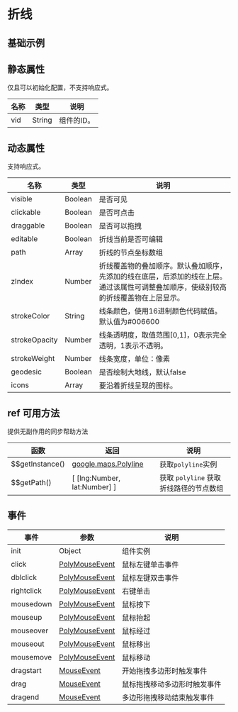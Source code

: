 # 折线

## 基础示例

<vuep template="#example"></vuep>

<script v-pre type="text/x-template" id="example">

  <template>
    <div class="map-page-container">
      <vue-map vid="map" :zoom="zoom" :center="center" class="map-demo">
        <vue-map-polyline
          v-for="polyline in polylines"
          :editable="polyline.editable" 
          :path="polyline.path"
          :stroke-color="polyline.strokeColor"
          :stroke-weight="polyline.strokeWeight"
          :stroke-opacity="polyline.strokeOpacity"
          :icons="polyline.icons"
          :events="polyline.events"></vue-map-polyline>
      </vue-map>

      <div class="toolbar">
        <button type="button" name="button" v-on:click="changeEditable">change editable</button>
      </div>
    </div>
  </template>

  <style>
    .map-demo {
      height: 300px;
    }
  </style>

  <script>
    const path = [[121.5389385, 31.21515044], [121.5389385, 31.29615044], [121.5273285, 31.21515044]]
    const strokeColor = '#0091ea'
    module.exports = {
      data() {
        return {
          zoom: 12,
          center: [121.5273285, 31.25515044],
          polylines: [
            // 普通折线
            {
              strokeColor,
              strokeWeight: 5,
              strokeOpacity: 1,
              path,
              events: {
                click(e) {
                  alert('click polyline');
                }
              },
              editable: false
            },
            // 复杂折线
            {
              strokeColor,
              strokeWeight: 8,
              path: path.map(arr => {
                return [arr[0] - 0.1, arr[1]]
              }),
              icons: [
                {
                  icon: {
                    path: 2,
                    // fillOpacity: 1,
                    // fillColor: '#ff0000',
                    strokeColor: '#ffffff',
                    strokeWeight: 2,
                    // strokeOpacity: 0.5,
                    scale: 1
                  },
                  repeat: '40px'
                }
              ]
            },
            // 虚线
            {
              strokeColor,
              strokeOpacity: 0,
              path: path.map(arr => {
                return [arr[0] + 0.1, arr[1]]
              }),
              icons: [{
                icon: {
                  path: 'M 0,-1 0,1',
                  strokeOpacity: 1,
                  // 可以控制线宽度
                  scale: 2
                },
                offset: '0',
                repeat: '10px'
              }]
            }
          ]
        };
      },
      methods: {
        changeEditable() {
          this.polylines[0].editable = !this.polylines[0].editable;
        }
      }
    };
  </script>

</script>


## 静态属性

仅且可以初始化配置，不支持响应式。

名称 | 类型 | 说明
---|---|---|
vid | String | 组件的ID。



## 动态属性

支持响应式。

名称 | 类型 | 说明
---|---|---|
visible | Boolean | 是否可见
clickable | Boolean | 是否可点击
draggable | Boolean | 是否可以拖拽
editable | Boolean | 折线当前是否可编辑
path | Array | 折线的节点坐标数组
zIndex | Number | 折线覆盖物的叠加顺序。默认叠加顺序，先添加的线在底层，后添加的线在上层。通过该属性可调整叠加顺序，使级别较高的折线覆盖物在上层显示。
strokeColor | String | 线条颜色，使用16进制颜色代码赋值。默认值为#006600
strokeOpacity | Number | 线条透明度，取值范围[0,1]，0表示完全透明，1表示不透明。
strokeWeight | Number | 线条宽度，单位：像素
geodesic | Boolean | 是否绘制大地线，默认false
icons | Array | 要沿着折线呈现的图标。

## ref 可用方法
提供无副作用的同步帮助方法

函数 | 返回 | 说明
---|---|---|
$$getInstance() | [google.maps.Polyline](https://developers.google.cn/maps/documentation/javascript/reference/polygon#Polyline) | 获取`polyline`实例
$$getPath() | [ [lng:Number, lat:Number] ] | 获取 `polyline` 获取折线路径的节点数组


## 事件

事件 | 参数 | 说明
---|---|---|
init | Object | 组件实例
click | [PolyMouseEvent](https://developers.google.cn/maps/documentation/javascript/reference/polygon#PolyMouseEvent) | 鼠标左键单击事件
dblclick | [PolyMouseEvent](https://developers.google.cn/maps/documentation/javascript/reference/polygon#PolyMouseEvent) | 鼠标左键双击事件
rightclick | [PolyMouseEvent](https://developers.google.cn/maps/documentation/javascript/reference/polygon#PolyMouseEvent) | 右键单击
mousedown | [PolyMouseEvent](https://developers.google.cn/maps/documentation/javascript/reference/polygon#PolyMouseEvent) | 鼠标按下
mouseup | [PolyMouseEvent](https://developers.google.cn/maps/documentation/javascript/reference/polygon#PolyMouseEvent) | 鼠标抬起
mouseover | [PolyMouseEvent](https://developers.google.cn/maps/documentation/javascript/reference/polygon#PolyMouseEvent) | 鼠标经过
mouseout | [PolyMouseEvent](https://developers.google.cn/maps/documentation/javascript/reference/polygon#PolyMouseEvent) | 鼠标移出
mousemove | [PolyMouseEvent](https://developers.google.cn/maps/documentation/javascript/reference/polygon#PolyMouseEvent) | 鼠标移动
dragstart | [MouseEvent](https://developers.google.cn/maps/documentation/javascript/reference/map#MouseEvent) | 开始拖拽多边形时触发事件
drag | [MouseEvent](https://developers.google.cn/maps/documentation/javascript/reference/map#MouseEvent) | 鼠标拖拽移动多边形时触发事件
dragend | [MouseEvent](https://developers.google.cn/maps/documentation/javascript/reference/map#MouseEvent) | 多边形拖拽移动结束触发事件
